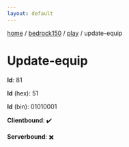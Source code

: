 ```yaml
---
layout: default
---
```


[home](/)  /  [bedrock150](/protocol/bedrock150)  /  [play](/protocol/bedrock150/play)  /  update-equip

# Update-equip

**Id**: 81

**Id** (hex): 51

**Id** (bin): 01010001

**Clientbound**: ✔️

**Serverbound**: ✖️


